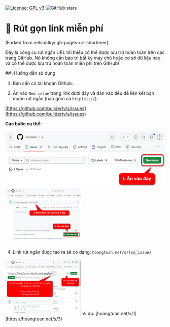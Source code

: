[![License: GPL v3](https://img.shields.io/badge/License-GPLv3-blue.svg)](https://www.gnu.org/licenses/gpl-3.0)
![GitHub stars](https://img.shields.io/github/stars/nelsontky/gh-pages-url-shortener?style=social)

# 🔗 Rút gọn link miễn phí
(Forked from nelsontky/
gh-pages-url-shortener)

Đây là công cụ rút ngắn URL tối thiểu có thể được lưu trữ hoàn toàn trên các trang GitHub. Nó
không cần bảo trì bất kỳ máy chủ hoặc cơ sở dữ liệu nào và có thể được lưu trữ
hoàn toàn miễn phí trên GitHub!


##💡Hướng dẫn sử dụng

1. Bạn cần có tài khoản Github.
  
2. Ấn vào `New issue` trong link dưới đây và dán vào tiêu đề liên kết bạn muốn rút ngắn (bao gồm cả `http(s)://`):

 [https://github.com/buildertv/s/issues](https://github.com/buildertv/s/issues)
 
**Các bước cụ thể:**

<img src="/buoc1.jpg" alt="Bước 1" height="176px">
<img src="/buoc2-3.jpg" alt="Bước 2-3" height="176px">

4. Link rút ngắn được tạo ra sẽ có dạng:
 `hoangtuan.net/s/{số_issue}`
<img src="/buoc4.jpg" alt="Bước 4" height="176px">
Ví dụ:
[hoangtuan.net/s/1](https://hoangtuan.net/s/3) 

